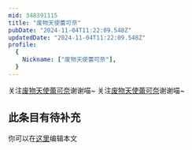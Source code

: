 ```yaml
---
mid: 348391115
title: "废物天使蕾可奈"
pubDate: "2024-11-04T11:22:09.548Z"
updatedDate: "2024-11-04T11:22:09.548Z"
profile:
  {
    Nickname: ["废物天使蕾可奈"],
  }
---
```


关注[废物天使蕾可奈](https://space.bilibili.com/348391115)谢谢喵~ 关注[废物天使蕾可奈](https://space.bilibili.com/348391115)谢谢喵~

## 此条目有待补充
你可以在[这里](https://github.com/Yuhanawa/VTuber.ICU-Content/edit/master/v/废物天使蕾可奈/index.md)编辑本文
